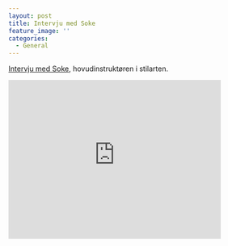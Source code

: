 ```yaml
---
layout: post
title: Intervju med Soke
feature_image: ''
categories:
  - General
---
```

[Intervju med Soke](https://www.youtube.com/watch?v=yNU3n2sZcX8), hovudinstruktøren i stilarten.
 
<iframe width="420" height="315" src="https://www.youtube.com/embed?v=yNU3n2sZcX8" frameborder="0" allowfullscreen> </iframe>
